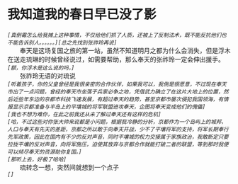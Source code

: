 # 我知道我的春日早已没了影
*```[真倒霉怎么给我摊上这种事情，不仅给他们抓了人质，还被上了反制法术，既不能反抗他们也不能告诉别人。。。。。。][总之先找到张祚玲再说]```*  
&emsp;&emsp;奉天是这场复国之旅的第一站，虽然不知道明月之都为什么会消失，但是浮木在送走琉琳的时候曾经说过，如需要帮助，那么奉天的张祚玲一定会伸出援手。  
*```[额，你浮木是这么说的吗，]```*  
&emsp;&emsp;张祚玲无语的对琉说  
*```[听着孩子，你的父皇曾经是我很亲密的合作伙伴，如果我可以，我倒是很愿意，不过现在奉天市出了一点问题，曾经的奉天市坐落于兵家必争之地，凭借武力确立了在这片大地上的位置，然后近些年东边的京都市科技飞速发展，有超过奉天的趋势，甚至京都市屡次侵犯我国领海，有情报显示京都准备与半岛上的平壤城的将军联盟进攻奉天，企图将奉天变成他们的傀儡]```*  
*```[我也不想为难你，在此之前我还从未了解过奉天还有这样的危机]```*  
*```[哈，不过这些对你张大帅来说都是小问题，根据我冷静的分析，京都作为一个岛屿上的城邦，人口与奉天有先天的差距，京都之所以敢于向奉天开战，少不了平壤将军的支持，将军长期奉行先军政策，因此在国内有不少的反对声音，同时平壤城的权力交接属于家族政治，我敢断定只要拉拢平壤的反对声音，向将军施压，迫使其放弃与京都合作就能打破二者的联盟，等到那时我便可以倾尽奉天的资源助你复国。]```*  
*```[那听上去，好极了哈哈]```*  
&emsp;&emsp;琉转念一想，突然间就想到一个点子  
*```[]```*